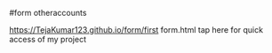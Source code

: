 #form
otheraccounts

https://TejaKumar123.github.io/form/first form.html  tap here for quick access of my project

